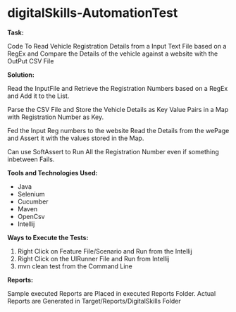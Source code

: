 # digitalSkills-AutomationTest

**Task:** 

Code To Read Vehicle Registration Details from a Input Text File based on a RegEx and Compare the Details of the vehicle against a website with the OutPut CSV File

**Solution:**

Read the InputFile and Retrieve the Registration Numbers based on a RegEx and Add it to the List.

Parse the CSV File and Store the Vehicle Details as Key Value Pairs in a Map with Registration Number as Key.

Fed the Input Reg numbers to the website Read the Details from the wePage and Assert it with the values stored in the Map.

Can use SoftAssert to Run All the Registration Number even if something inbetween Fails.



**Tools and Technologies Used:**

* Java
* Selenium
* Cucumber
* Maven
* OpenCsv
* Intellij

**Ways to Execute the Tests:**

1) Right Click on Feature File/Scenario and Run from the Intellij
2) Right Click on the UIRunner File and Run from Intellij
3) mvn clean test from the Command Line


**Reports:**

Sample executed Reports are Placed in executed Reports Folder.
Actual Reports are Generated in Target/Reports/DigitalSkills Folder

